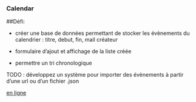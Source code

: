 ### Calendar

##Défi:
- créer une base de données permettant de stocker les évènements du calendrier : titre, debut, fin, mail créateur

- formulaire d’ajout et affichage de la liste créée

- permettre un tri chronologique

TODO : développez un système pour importer des évènements à partir d’une url ou d’un fichier .json

[en ligne](http://cjoly.fr/calendar/index.php)
